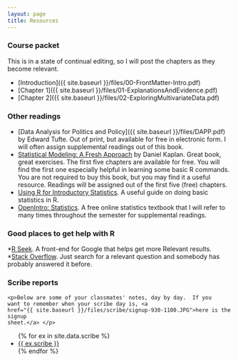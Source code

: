 ```yaml
---
layout: page
title: Resources
---
```


### Course packet


This is in a state of continual editing, so I will post the
  chapters as they become relevant. 

* [Introduction]({{ site.baseurl }}/files/00-FrontMatter-Intro.pdf)  
* [Chapter 1]({{ site.baseurl }}/files/01-ExplanationsAndEvidence.pdf)
* [Chapter 2]({{ site.baseurl }}/files/02-ExploringMultivariateData.pdf)


### Other readings


* [Data Analysis for Politics and Policy]({{ site.baseurl }}/files/DAPP.pdf) by Edward Tufte.  Out of print, but available for free in electronic form. I will often assign supplemental readings out of this book.  
* [Statistical Modeling: A Fresh Approach](http://www.mosaic-web.org/go/StatisticalModeling/Chapters/) by Daniel Kaplan.  Great book, great exercises.  The first five chapters are available for free.  You will find the first one especially helpful in learning some basic R commands.  You are not required to buy this book, but you may find it a useful resource. Readings will be assigned out of the first five (free) chapters.
* [Using R for Introductory Statistics](http://cran.r-project.org/doc/contrib/Verzani-SimpleR.pdf).  A useful guide on doing basic statistics in R.
* [OpenIntro: Statistics](https://www.openintro.org/stat/textbook.php).  A free online statistics textbook that I will refer to many times throughout the semester for supplemental readings.


### Good places to get help with R

*[R Seek](http://rseek.org).  A front-end for Google that helps get more Relevant results.  
*[Stack Overflow](http://stackoverflow.com). Just search for a relevant question and somebody has probably answered it before.  
  

### Scribe reports

    <p>Below are some of your classmates' notes, day by day.  If you
    want to remember when your scribe day is, <a
    href="{{ site.baseurl }}/files/scribe/signup-930-1100.JPG">here is the signup
    sheet.</a> </p>
<ul>
{% for ex in site.data.scribe %}
  <li>
    <a href="{{ site.baseurl }}/files/scribe/{{ ex.scribe }}">
      {{ ex.scribe }}
    </a>
  </li>
{% endfor %}
</ul>
